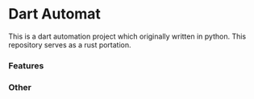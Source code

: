 # Dart Automat

This is a dart automation project which originally written in python. This repository serves as a rust portation.

### Features
### Other
